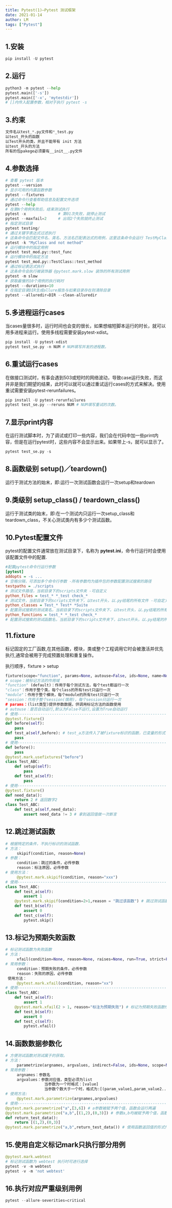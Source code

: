 ```yaml
---
title: Pytest(1)—Pytest 测试框架
date: 2021-01-14
author: LM
tags: ["Pytest"]
---
```


## 1.安装

```python
pip install -U pytest
```

## 2.运行

```python
python3 -m pytest --help
pytest.main(['-s'])
pytest.main(['-x', 'mytestdir'])
# []内传入配置参数，相对于执行 pytest -s 
```

## 3.约束

```python
文件名以test_*.py文件和*_test.py
以test_开头的函数
以Test开头的类，并且不能带有 init 方法
以test_开头的方法
所有的包pakege必须要有__init__.py文件
```

## 4.参数选择

```python
# 查看 pytest 版本
pytest --version
# 显示可用的内置函数参数
pytest --fixtures
# 通过命令行查看帮助信息及配置文件选项
pytest --help
# 在第N个用例失败后，结束测试执行
pytest -x              # 第01次失败，就停止测试
pytest --maxfail=2     # 出现2个失败就终止测试
# 指定测试目录
pytest testing/
# 通过关键字表达式过滤执行
# 这条命令会匹配文件名、类名、方法名匹配表达式的用例，这里这条命令会运行 TestMyClass.test_something， 不会执行 TestMyClass.test_method_simple
pytest -k "MyClass and not method"
# 运行模块中的指定用例
pytest test_mod.py::test_func
# 运行模块中的指定方法
pytest test_mod.py::TestClass::test_method
# 通过标记表达式执行
# 这条命令会执行被装饰器 @pytest.mark.slow 装饰的所有测试用例
pytest -m slow
# 获取最慢的10个用例的执行耗时
pytest --durations=10
# 在指定目录DIR生成allure报告与如果目录存在则清除目录
pytest --alluredir=DIR --clean-alluredir
```

## 5.多进程运行cases

当cases量很多时，运行时间也会变的很长，如果想缩短脚本运行的时长，就可以用多进程来运行。使用多线程需要安装pytest-xdist。

```python
pip install -U pytest-xdist
pytest test_se.py -n NUM # NUM填写并发的进程数。
```

## 6.重试运行cases

在做接口测试时，有事会遇到503或短时的网络波动，导致case运行失败，而这并非是我们期望的结果，此时可以就可以通过重试运行cases的方式来解决。使用重试需要安装pytest-rerunfailures。

```python
pip install -U pytest-rerunfailures
pytest test_se.py --reruns NUM # NUM填写重试的次数。
```

## 7.显示print内容

在运行测试脚本时，为了调试或打印一些内容，我们会在代码中加一些print内容，但是在运行pytest时，这些内容不会显示出来。如果带上-s，就可以显示了。

```python
pytest test_se.py -s
```

## 8.函数级别 setup()／teardown()

运行于测试方法的始末，即:运行一次测试函数会运行一次setup和teardown

## 9.类级别 setup_class() /  teardown_class()

运行于测试类的始末，即:在一个测试内只运行一次setup_class和teardown_class，不关心测试类内有多少个测试函数。

## 10.Pytest配置文件

pytest的配置文件通常放在测试目录下，名称为 **pytest.ini**，命令行运行时会使用该配置文件中的配置.

```ini
#配置pytest命令行运行参数
[pytest]
addopts = -s ... 
# 空格分隔，可添加多个命令行参数 -所有参数均为插件包的参数配置测试搜索的路径
testpaths = ./scripts  
# 测试文件路径，当前目录下的scripts文件夹 -可自定义
python_files = test_* *_test check_* 
# 测试文件，当前目录下的scripts文件夹下，以test开头，以.py结尾的所有文件 -可自定义
python_classes = Test_* Test* *Suite
# 配置测试搜索的测试类名，当前目录下的scripts文件夹下，以test开头，以.py结尾的所有文件中，以Test开头的类 -可自定义
python_functions = test_* *_test check_*
# 配置测试搜索的测试函数名，当前目录下的scripts文件夹下，以test开头，以.py结尾的所有文件中，以Test开头的类内，以test_开头的方法
```

## 11.fixture

标记固定的工厂函数,在其他函数，模块，类或整个工程调用它时会被激活并优先执行,通常会被用于完成预置处理和重复操作。

执行顺序，fixture > setup

```python
fixture(scope="function", params=None, autouse=False, ids=None, name=None)
# scope：被标记方法的作用域 
"function" (default)：作用于每个测试方法，每个test都运行一次
"class"：作用于整个类，每个class的所有test只运行一次
"module"：作用于整个模块，每个module的所有test只运行一次
"session：作用于整个session(慎用)，每个session只运行一次
# params：(list类型)提供参数数据，供调用标记方法的函数使用
# autouse：是否自动运行,默认为False不运行,设置为True自动运行
# 使用----------------------------------------------------------------------
@pytest.fixture()
def before(self):
    pass
def test_a(self,before): # ️test_a方法传入了被fixture标识的函数，已变量的形式
    pass
# 使用----------------------------------------------------------------------
def before():
    pass
@pytest.mark.usefixtures("before")
class Test_ABC:
    def setup(self):
        pass
    def test_a(self):
        pass
# 使用----------------------------------------------------------------------
@pytest.fixture()
def need_data():
    return 2 # 返回数字2
class Test_ABC:
    def test_a(self,need_data):
        assert need_data != 3 # 拿到返回值做一次断言
```

## 12.跳过测试函数

```python
# 根据特定的条件，不执行标识的测试函数.
# 方法：
     skipif(condition, reason=None)
# 参数：
     condition：跳过的条件，必传参数
     reason：标注原因，必传参数
# 使用方法：
     @pytest.mark.skipif(condition, reason="xxx") 
# 使用----------------------------------------------------------------------
class Test_ABC:    
    def test_a(self):
        assert 1
    @pytest.mark.skipif(condition=2>1,reason = "跳过该函数") # 跳过测试函数test_b
    def test_b(self):
        assert 0
    def test_c(self):
        pytest.skip()
```

## 13.标记为预期失败函数

```python
# 标记测试函数为失败函数
# 方法：
     xfail(condition=None, reason=None, raises=None, run=True, strict=False)
# 常用参数：
     condition：预期失败的条件，必传参数
     reason：失败的原因，必传参数
 使用方法：
     @pytest.mark.xfail(condition, reason="xx")
# 使用----------------------------------------------------------------------
class Test_ABC:
    def test_a(self):
        assert 1
    @pytest.mark.xfail(2 > 1, reason="标注为预期失败") # 标记为预期失败函数test_b
    def test_b(self):
        assert 0
    def test_c(self):
        pytest.xfail()
```

## 14.函数数据参数化

```python
# 方便测试函数对测试属于的获取。
# 方法：
     parametrize(argnames, argvalues, indirect=False, ids=None, scope=None)
# 常用参数：
     argnames：参数名
     argvalues：参数对应值，类型必须为list
                 当参数为一个时格式：[value]
                 当参数个数大于一个时，格式为:[(param_value1,param_value2.....),(param_value1,param_value2.....)]
# 使用方法:
     @pytest.mark.parametrize(argnames,argvalues)
# 使用----------------------------------------------------------------------
@pytest.mark.parametrize("a",[3,6]) # a参数被赋予两个值，函数会运行两遍
@pytest.mark.parametrize("a,b",[(1,2),(0,3)]) # 参数a,b均被赋予两个值，函数会运行两遍
def return_test_data():
    return [(1,2),(0,3)]
@pytest.mark.parametrize("a,b",return_test_data()) # 使用函数返回值的形式传入参数值
```

## 15.使用自定义标记mark只执行部分用例

```python
@pytest.mark.webtest
# 标记测试函数为 webtest 执行时可进行选择
pytest -v -m webtest
pytest -v -m 'not webtest'
```

## 16.执行对应严重级别用例

```python
pytest --allure-severities=critical
```

